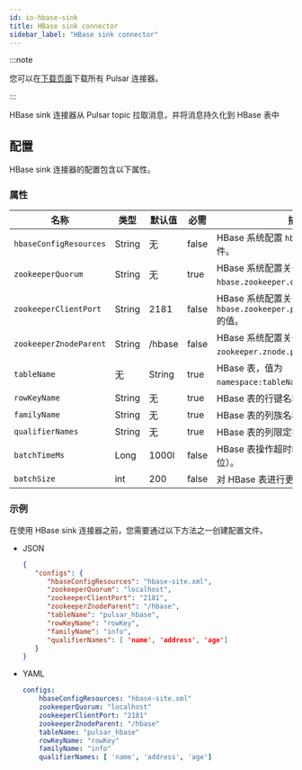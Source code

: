 ```yaml
---
id: io-hbase-sink
title: HBase sink connector
sidebar_label: "HBase sink connector"
---
```


:::note

您可以在[下载页面](pathname:///download)下载所有 Pulsar 连接器。

:::

HBase sink 连接器从 Pulsar topic 拉取消息，并将消息持久化到 HBase 表中

## 配置

HBase sink 连接器的配置包含以下属性。

### 属性

| 名称 | 类型|默认值 | 必需 | 描述 |
|------|---------|----------|-------------|---
| `hbaseConfigResources` | String|无 | false | HBase 系统配置 `hbase-site.xml` 文件。 |
| `zookeeperQuorum` | String|无 | true | HBase 系统配置关于 `hbase.zookeeper.quorum` 的值。 |
| `zookeeperClientPort` | String|2181 | false | HBase 系统配置关于 `hbase.zookeeper.property.clientPort` 的值。 |
| `zookeeperZnodeParent` | String|/hbase | false | HBase 系统配置关于 `zookeeper.znode.parent` 的值。 |
| `tableName` | 无 |String | true | HBase 表，值为 `namespace:tableName`。 |
| `rowKeyName` | String|无 | true | HBase 表的行键名称。 |
| `familyName` | String|无 | true | HBase 表的列族名称。 |
| `qualifierNames` |String| 无 | true | HBase 表的列限定符名称。 |
| `batchTimeMs` | Long|1000l| false | HBase 表操作超时时间（以毫秒为单位）。 |
| `batchSize` | int|200| false | 对 HBase 表进行更新的批处理大小。 |

### 示例

在使用 HBase sink 连接器之前，您需要通过以下方法之一创建配置文件。

* JSON

  ```json
  {
     "configs": {
        "hbaseConfigResources": "hbase-site.xml",
        "zookeeperQuorum": "localhost",
        "zookeeperClientPort": "2181",
        "zookeeperZnodeParent": "/hbase",
        "tableName": "pulsar_hbase",
        "rowKeyName": "rowKey",
        "familyName": "info",
        "qualifierNames": [ 'name', 'address', 'age']
     }
  }
  ```

* YAML

  ```yaml
  configs:
      hbaseConfigResources: "hbase-site.xml"
      zookeeperQuorum: "localhost"
      zookeeperClientPort: "2181"
      zookeeperZnodeParent: "/hbase"
      tableName: "pulsar_hbase"
      rowKeyName: "rowKey"
      familyName: "info"
      qualifierNames: [ 'name', 'address', 'age']
  ```

